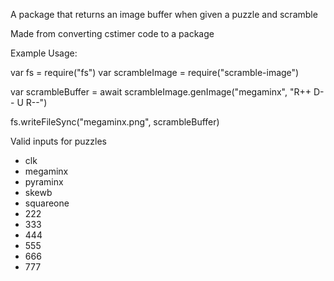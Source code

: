 A package that returns an image buffer when given a puzzle and scramble

Made from converting cstimer code to a package

Example Usage:

var fs = require("fs")
var scrambleImage = require("scramble-image")

var scrambleBuffer = await scrambleImage.genImage("megaminx", "R++ D-- U R--")

fs.writeFileSync("megaminx.png", scrambleBuffer)

Valid inputs for puzzles
* clk
* megaminx
* pyraminx
* skewb
* squareone
* 222
* 333
* 444
* 555
* 666
* 777